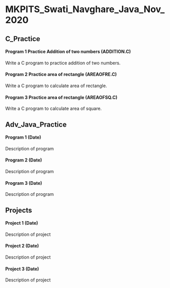 # MKPITS_Swati_Navghare_Java_Nov_2020
## C_Practice
#### Program 1 Practice Addition of two numbers (ADDITION.C)
Write a C program to practice addition of two numbers.

#### Program 2 Practice area of rectangle (AREAOFRE.C)
Write a C program to calculate area of rectangle.

#### Program 3 Practice area of rectangle (AREAOFSQ.C)
Write a C program to calculate area of square.



## Adv_Java_Practice
#### Program 1 (Date)
Description of program

#### Program 2 (Date)
Description of program

#### Program 3 (Date)
Description of program


## Projects
#### Project 1 (Date)
Description of project

#### Project 2 (Date)
Description of project

#### Project 3 (Date)
Description of project
